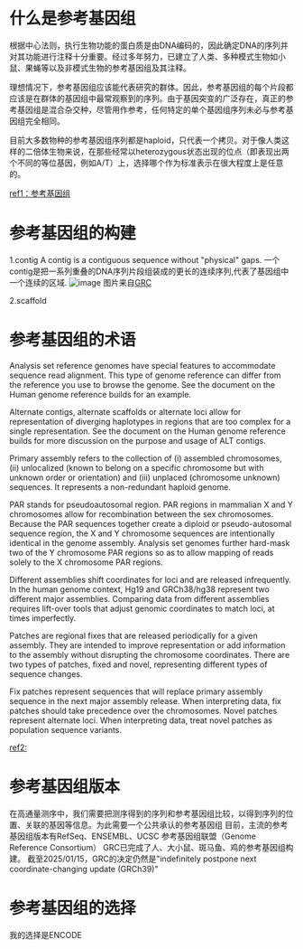 # 什么是参考基因组

根据中心法则，执行生物功能的蛋白质是由DNA编码的，因此确定DNA的序列并对其功能进行注释十分重要。经过多年努力，已建立了人类、多种模式生物如小鼠、果蝇等以及非模式生物的参考基因组及其注释。

理想情况下，参考基因组应该能代表研究的群体。因此，参考基因组的每个片段都应该是在群体的基因组中最常观察到的序列。由于基因突变的广泛存在，真正的参考基因组是混合杂交种，尽管用作参考，任何特定的单个基因组序列未必与参考基因组完全相同。

目前大多数物种的参考基因组序列都是haploid，只代表一个拷贝。对于像人类这样的二倍体生物来说，在那些经常以heterozygous状态出现的位点（即表现出两个不同的等位基因，例如A/T）上，选择哪个作为标准表示在很大程度上是任意的。

[ref1：参考基因组](https://gatk.broadinstitute.org/hc/en-us/articles/360035891071-Reference-genome)

# 参考基因组的构建

1.contig  A contig is a contiguous sequence without "physical" gaps. 一个contig是把一系列重叠的DNA序列片段组装成的更长的连续序列,代表了基因组中一个连续的区域.
![image](https://github.com/user-attachments/assets/c0efa51d-76e5-4832-9e87-08073e930fca)
图片来自[GRC](https://www.ncbi.nlm.nih.gov/grc/help/definitions/)

2.scaffold

# 参考基因组的术语

Analysis set reference genomes have special features to accommodate sequence read alignment. This type of genome reference can differ from the reference you use to browse the genome. See the document on the Human genome reference builds for an example.

Alternate contigs, alternate scaffolds or alternate loci allow for representation of diverging haplotypes in regions that are too complex for a single representation. See the document on the Human genome reference builds for more discussion on the purpose and usage of ALT contigs.

Primary assembly refers to the collection of (i) assembled chromosomes, (ii) unlocalized (known to belong on a specific chromosome but with unknown order or orientation) and (iii) unplaced (chromosome unknown) sequences. It represents a non-redundant haploid genome.

PAR stands for pseudoautosomal region. PAR regions in mammalian X and Y chromosomes allow for recombination between the sex chromosomes. Because the PAR sequences together create a diploid or pseudo-autosomal sequence region, the X and Y chromosome sequences are intentionally identical in the genome assembly. Analysis set genomes further hard-mask two of the Y chromosome PAR regions so as to allow mapping of reads solely to the X chromosome PAR regions.

Different assemblies shift coordinates for loci and are released infrequently. In the human genome context, Hg19 and GRCh38/hg38 represent two different major assemblies. Comparing data from different assemblies requires lift-over tools that adjust genomic coordinates to match loci, at times imperfectly.

Patches are regional fixes that are released periodically for a given assembly. They are intended to improve representation or add information to the assembly without disrupting the chromosome coordinates. There are two types of patches, fixed and novel, representing different types of sequence changes.

Fix patches represent sequences that will replace primary assembly sequence in the next major assembly release. When interpreting data, fix patches should take precedence over the chromosomes.
Novel patches represent alternate loci. When interpreting data, treat novel patches as population sequence variants.

[ref2: ](https://gatk.broadinstitute.org/hc/en-us/articles/360041155232-Reference-Genome-Components)
# 参考基因组版本
在高通量测序中，我们需要把测序得到的序列和参考基因组比较，以得到序列的位置、关联的基因等信息。为此需要一个公共承认的参考基因组
目前，主流的参考基因组版本有RefSeq、ENSEMBL、UCSC
参考基因组联盟（Genome Reference Consortium） GRC已完成了人、大小鼠、斑马鱼、鸡的参考基因组构建。
截至2025/01/15，GRC的决定仍然是"indefinitely postpone next coordinate-changing update (GRCh39)"

# 参考基因组的选择

我的选择是ENCODE

